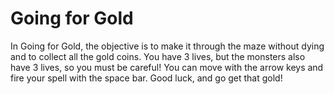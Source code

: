 # Going for Gold
In Going for Gold, the objective is to make it through the maze without dying and to collect all the gold coins. You have 3 lives, but the monsters also have 3 lives, so you must be careful! You can move with the arrow keys and fire your spell with the space bar. Good luck, and go get that gold!
